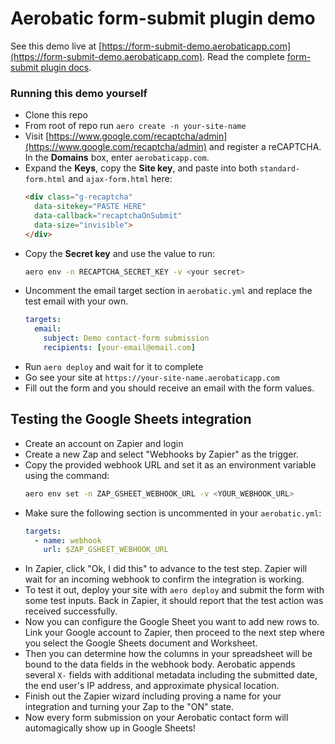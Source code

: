 # Aerobatic form-submit plugin demo

See this demo live at [https://form-submit-demo.aerobaticapp.com](https://form-submit-demo.aerobaticapp.com). Read the complete [form-submit plugin docs](https://www.aerobatic.com/docs/plugins/form-submit).

### Running this demo yourself

* Clone this repo
* From root of repo run `aero create -n your-site-name`
* Visit [https://www.google.com/recaptcha/admin](https://www.google.com/recaptcha/admin) and register a reCAPTCHA. In the **Domains** box, enter `aerobaticapp.com`.
* Expand the **Keys**, copy the **Site key**, and paste into both `standard-form.html` and `ajax-form.html` here:
  ~~~html
  <div class="g-recaptcha"
    data-sitekey="PASTE HERE"
    data-callback="recaptchaOnSubmit"
    data-size="invisible">
  </div>
  ~~~
* Copy the **Secret key** and use the value to run:
  ~~~sh
  aero env -n RECAPTCHA_SECRET_KEY -v <your secret>
  ~~~
* Uncomment the email target section in `aerobatic.yml` and replace the test email with your own.
  ~~~yaml
  targets:
    email:
      subject: Demo contact-form submission
      recipients: [your-email@email.com]
  ~~~
* Run `aero deploy` and wait for it to complete
* Go see your site at `https://your-site-name.aerobaticapp.com`
* Fill out the form and you should receive an email with the form values.

## Testing the Google Sheets integration
* Create an account on Zapier and login
* Create a new Zap and select "Webhooks by Zapier" as the trigger.
* Copy the provided webhook URL and set it as an environment variable using the command:
  ~~~sh
  aero env set -n ZAP_GSHEET_WEBHOOK_URL -v <YOUR_WEBHOOK_URL>
  ~~~
* Make sure the following section is uncommented in your `aerobatic.yml`:
  ~~~yaml
  targets:
    - name: webhook
      url: $ZAP_GSHEET_WEBHOOK_URL
  ~~~
* In Zapier, click "Ok, I did this" to advance to the test step. Zapier will wait for an incoming webhook to confirm the integration is working.
* To test it out, deploy your site with `aero deploy` and submit the form with some test inputs. Back in Zapier, it should report that the test action was received successfully.
* Now you can configure the Google Sheet you want to add new rows to. Link your Google account to Zapier, then proceed to the next step where you select the Google Sheets document and Worksheet.
* Then you can determine how the columns in your spreadsheet will be bound to the data fields in the webhook body. Aerobatic appends several `X-` fields with additional metadata including the submitted date, the end user's IP address, and approximate physical location.
* Finish out the Zapier wizard including proving a name for your integration and turning your Zap to the "ON" state.
* Now every form submission on your Aerobatic contact form will automagically show up in Google Sheets!
